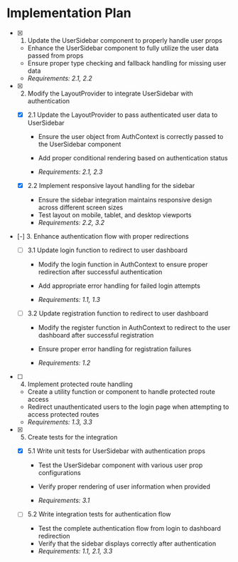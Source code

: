 # Implementation Plan

- [x] 1. Update the UserSidebar component to properly handle user props


  - Enhance the UserSidebar component to fully utilize the user data passed from props
  - Ensure proper type checking and fallback handling for missing user data
  - _Requirements: 2.1, 2.2_




- [x] 2. Modify the LayoutProvider to integrate UserSidebar with authentication

  - [x] 2.1 Update the LayoutProvider to pass authenticated user data to UserSidebar

    - Ensure the user object from AuthContext is correctly passed to the UserSidebar component






    - Add proper conditional rendering based on authentication status
    - _Requirements: 2.1, 2.3_


  - [x] 2.2 Implement responsive layout handling for the sidebar


    - Ensure the sidebar integration maintains responsive design across different screen sizes
    - Test layout on mobile, tablet, and desktop viewports
    - _Requirements: 2.2, 3.2_








- [-] 3. Enhance authentication flow with proper redirections

  - [ ] 3.1 Update login function to redirect to user dashboard
    - Modify the login function in AuthContext to ensure proper redirection after successful authentication




    - Add appropriate error handling for failed login attempts
    - _Requirements: 1.1, 1.3_










  - [ ] 3.2 Update registration function to redirect to user dashboard
    - Modify the register function in AuthContext to redirect to the user dashboard after successful registration
    - Ensure proper error handling for registration failures

    - _Requirements: 1.2_

- [ ] 4. Implement protected route handling
  - Create a utility function or component to handle protected route access
  - Redirect unauthenticated users to the login page when attempting to access protected routes
  - _Requirements: 1.3, 3.3_

- [x] 5. Create tests for the integration

  - [x] 5.1 Write unit tests for UserSidebar with authentication props



    - Test the UserSidebar component with various user prop configurations
    - Verify proper rendering of user information when provided

    - _Requirements: 3.1_




  - [ ] 5.2 Write integration tests for authentication flow
    - Test the complete authentication flow from login to dashboard redirection
    - Verify that the sidebar displays correctly after authentication
    - _Requirements: 1.1, 2.1, 3.3_